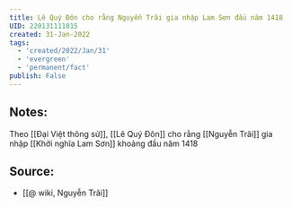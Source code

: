 ```yaml
---
title: Lê Quý Đôn cho rằng Nguyễn Trãi gia nhập Lam Sơn đầu năm 1418
UID: 220131111815
created: 31-Jan-2022
tags:
  - 'created/2022/Jan/31'
  - 'evergreen'
  - 'permanent/fact'
publish: False
---
```

## Notes:
Theo [[Đại Việt thông sử]], [[Lê Quý Đôn]] cho rằng [[Nguyễn Trãi]] gia nhập [[Khởi nghĩa Lam Sơn]] khoảng đầu năm 1418

## Source:
- [[@ wiki, Nguyễn Trãi]]


